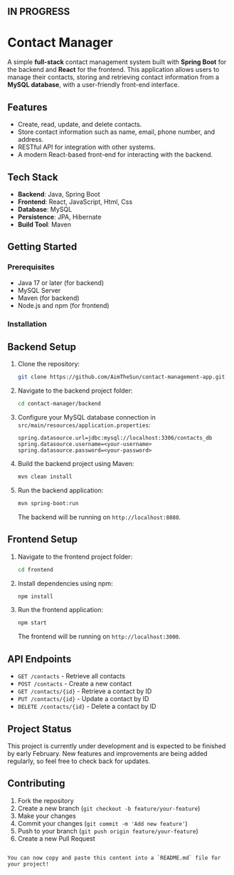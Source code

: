 ## IN PROGRESS

# Contact Manager 

A simple **full-stack** contact management system built with **Spring Boot** for the backend and **React** for the frontend. This application allows users to manage their contacts, storing and retrieving contact information from a **MySQL database**, with a user-friendly front-end interface.

## Features

- Create, read, update, and delete contacts.
- Store contact information such as name, email, phone number, and address.
- RESTful API for integration with other systems.
- A modern React-based front-end for interacting with the backend.

## Tech Stack

- **Backend**: Java, Spring Boot
- **Frontend**: React, JavaScript, Html, Css
- **Database**: MySQL
- **Persistence**: JPA, Hibernate
- **Build Tool**: Maven

## Getting Started

### Prerequisites

- Java 17 or later (for backend)
- MySQL Server
- Maven (for backend)
- Node.js and npm (for frontend)

### Installation

## Backend Setup

1. Clone the repository:

   ```bash
   git clone https://github.com/AimTheSun/contact-management-app.git
   ```

2. Navigate to the backend project folder:

   ```bash
   cd contact-manager/backend
   ```

3. Configure your MySQL database connection in `src/main/resources/application.properties`:

   ```properties
   spring.datasource.url=jdbc:mysql://localhost:3306/contacts_db
   spring.datasource.username=<your-username>
   spring.datasource.password=<your-password>
   ```

4. Build the backend project using Maven:

   ```bash
   mvn clean install
   ```

5. Run the backend application:

   ```bash
   mvn spring-boot:run
   ```

   The backend will be running on `http://localhost:8080`.

## Frontend Setup

1. Navigate to the frontend project folder:

   ```bash
   cd frontend
   ```

2. Install dependencies using npm:

   ```bash
   npm install
   ```

3. Run the frontend application:

   ```bash
   npm start
   ```

   The frontend will be running on `http://localhost:3000`.

## API Endpoints

- `GET /contacts` - Retrieve all contacts
- `POST /contacts` - Create a new contact
- `GET /contacts/{id}` - Retrieve a contact by ID
- `PUT /contacts/{id}` - Update a contact by ID
- `DELETE /contacts/{id}` - Delete a contact by ID

## Project Status

This project is currently under development and is expected to be finished by early February. New features and improvements are being added regularly, so feel free to check back for updates.

## Contributing

1. Fork the repository
2. Create a new branch (`git checkout -b feature/your-feature`)
3. Make your changes
4. Commit your changes (`git commit -m 'Add new feature'`)
5. Push to your branch (`git push origin feature/your-feature`)
6. Create a new Pull Request
```

You can now copy and paste this content into a `README.md` file for your project!
